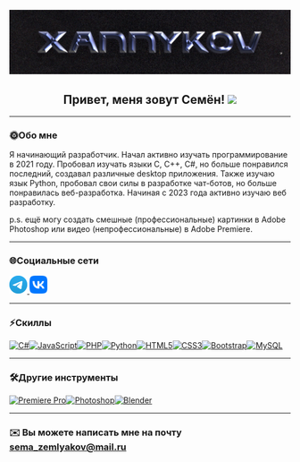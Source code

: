 ![Header](https://github.com/xannykov/xannykov/blob/main/assets/Header.jpg)

<div align="center">
    <h2>Привет, меня зовут Семён!
    <img src="https://user-images.githubusercontent.com/18350557/176309783-0785949b-9127-417c-8b55-ab5a4333674e.gif" style="width:30px;"/>
</div>

___

### 🌞Обо мне
Я начинающий разработчик. Начал активно изучать программирование в 2021 году. Пробовал изучать языки С, C++, C#, но больше понравился последний, создавал различные desktop приложения. Также изучаю язык Python, пробовал свои силы в разработке чат-ботов, но больше понравилась веб-разработка. Начиная с 2023 года активно изучаю веб разработку.

p.s. ещё могу создать смешные (профессиональные) картинки в Adobe Photoshop или видео (непрофессиональные) в Adobe Premiere.

___

### 🌐Социальные сети
<p align="left"> <a href="https://t.me/xannykov" target="_blank" rel="noreferrer"> <picture> <source media="(prefers-color-scheme: dark)" srcset="https://github.com/xannykov/xannykov/blob/main/assets/LogoTg.png" /> <source media="(prefers-color-scheme: light)" srcset="https://github.com/xannykov/xannykov/blob/main/assets/LogoTg.png" /> <img src="https://github.com/xannykov/xannykov/blob/main/assets/LogoTg.png" width="32" height="32" /> </picture> </a> <a href="https://vk.com/xannykov" target="_blank" rel="noreferrer"> <picture> <source media="(prefers-color-scheme: dark)" srcset="https://github.com/xannykov/xannykov/blob/main/assets/VK%20Logo.png" /> <source media="(prefers-color-scheme: light)" srcset="https://github.com/xannykov/xannykov/blob/main/assets/VK%20Logo.png" /> <img src="https://github.com/xannykov/xannykov/blob/main/assets/VK%20Logo.png" width="32" height="32" /> </picture> </a></p>

___

### ⚡Скиллы

<p align="left">
<a href="https://docs.microsoft.com/en-us/dotnet/csharp/" target="_blank" rel="noreferrer"><img src="https://raw.githubusercontent.com/danielcranney/readme-generator/main/public/icons/skills/csharp-colored.svg" width="36" height="36" alt="C#" /></a><a href="https://developer.mozilla.org/en-US/docs/Web/JavaScript" target="_blank" rel="noreferrer"><img src="https://raw.githubusercontent.com/danielcranney/readme-generator/main/public/icons/skills/javascript-colored.svg" width="36" height="36" alt="JavaScript" /></a><a href="https://www.php.net/" target="_blank" rel="noreferrer"><img src="https://raw.githubusercontent.com/danielcranney/readme-generator/main/public/icons/skills/php-colored.svg" width="36" height="36" alt="PHP" /></a><a href="https://www.python.org/" target="_blank" rel="noreferrer"><img src="https://raw.githubusercontent.com/danielcranney/readme-generator/main/public/icons/skills/python-colored.svg" width="36" height="36" alt="Python" /></a><a href="https://developer.mozilla.org/en-US/docs/Glossary/HTML5" target="_blank" rel="noreferrer"><img src="https://raw.githubusercontent.com/danielcranney/readme-generator/main/public/icons/skills/html5-colored.svg" width="36" height="36" alt="HTML5" /></a><a href="https://www.w3.org/TR/CSS/#css" target="_blank" rel="noreferrer"><img src="https://raw.githubusercontent.com/danielcranney/readme-generator/main/public/icons/skills/css3-colored.svg" width="36" height="36" alt="CSS3" /></a><a href="https://getbootstrap.com/" target="_blank" rel="noreferrer"><img src="https://raw.githubusercontent.com/danielcranney/readme-generator/main/public/icons/skills/bootstrap-colored.svg" width="36" height="36" alt="Bootstrap" /></a><a href="https://www.mysql.com/" target="_blank" rel="noreferrer"><img src="https://raw.githubusercontent.com/danielcranney/readme-generator/main/public/icons/skills/mysql-colored.svg" width="36" height="36" alt="MySQL" /></a>
</p>

___

### 🛠️Другие инструменты

<p align="left">
<a href="https://www.adobe.com/uk/products/premiere.html" target="_blank" rel="noreferrer"><img src="https://raw.githubusercontent.com/danielcranney/readme-generator/main/public/icons/skills/premierepro-colored.svg" width="36" height="36" alt="Premiere Pro" /></a><a href="https://www.adobe.com/uk/products/photoshop.html" target="_blank" rel="noreferrer"><img src="https://raw.githubusercontent.com/danielcranney/readme-generator/main/public/icons/skills/photoshop-colored.svg" width="36" height="36" alt="Photoshop" /></a><a href="https://www.blender.org/" target="_blank" rel="noreferrer"><img src="https://raw.githubusercontent.com/danielcranney/readme-generator/main/public/icons/skills/blender-colored.svg" width="36" height="36" alt="Blender" /></a>
</p>

___

 ### ✉️  Вы можете написать мне на почту [sema\_zemlyakov@mail.ru](mailto:sema_zemlyakov@mail.ru)
